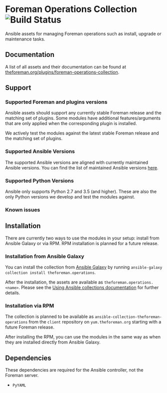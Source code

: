 # Foreman Operations Collection ![Build Status](https://github.com/theforeman/foreman-operations-collection/workflows/CI/badge.svg)

Ansible assets for managing Foreman operations such as install, upgrade or maintenance tasks.

## Documentation

A list of all assets and their documentation can be found at [theforeman.org/plugins/foreman-operations-collection](https://theforeman.org/plugins/foreman-operations-collection/).

## Support

### Supported Foreman and plugins versions

Ansible assets should support any currently stable Foreman release and the matching set of plugins.
Some modules have additional features/arguments that are only applied when the corresponding plugin is installed.

We actively test the modules against the latest stable Foreman release and the matching set of plugins.

### Supported Ansible Versions

The supported Ansible versions are aligned with currently maintained Ansible versions. You can find the list of maintained Ansible versions [here](https://docs.ansible.com/ansible/latest/reference_appendices/release_and_maintenance.html#release-status).

### Supported Python Versions

Ansible only supports Python 2.7 and 3.5 (and higher). These are also the only Python versions we develop and test the modules against.

### Known issues

## Installation

There are currently two ways to use the modules in your setup: install from Ansible Galaxy or via RPM. RPM installation is planned for a future release.

### Installation from Ansible Galaxy

You can install the collection from [Ansible Galaxy](https://galaxy.ansible.com/theforeman/operations) by running `ansible-galaxy collection install theforeman.operations`.

After the installation, the assets are available as `theforeman.operations.<name>`. Please see the [Using Ansible collections documentation](https://docs.ansible.com/ansible/devel/user_guide/collections_using.html) for further details.

### Installation via RPM

The collection is planned to be available as `ansible-collection-theforeman-operations` from the `client` repository on `yum.theforeman.org` starting with a future Foreman release.

After installing the RPM, you can use the modules in the same way as when they are installed directly from Ansible Galaxy.

## Dependencies

These dependencies are required for the Ansible controller, not the Foreman server.

* `PyYAML`
